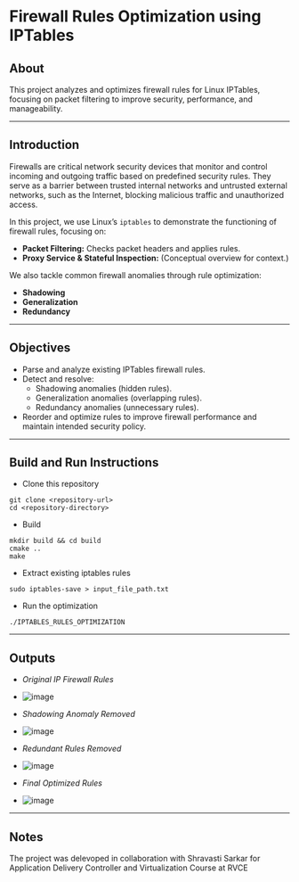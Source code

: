 # Firewall Rules Optimization using IPTables

## About
This project analyzes and optimizes firewall rules for Linux IPTables, focusing on packet filtering to improve security, performance, and manageability.

---

## Introduction
Firewalls are critical network security devices that monitor and control incoming and outgoing traffic based on predefined security rules. They serve as a barrier between trusted internal networks and untrusted external networks, such as the Internet, blocking malicious traffic and unauthorized access.

In this project, we use Linux’s `iptables` to demonstrate the functioning of firewall rules, focusing on:

- **Packet Filtering:** Checks packet headers and applies rules.
- **Proxy Service & Stateful Inspection:** (Conceptual overview for context.)

We also tackle common firewall anomalies through rule optimization:

- **Shadowing**  
- **Generalization**  
- **Redundancy**

---

## Objectives
- Parse and analyze existing IPTables firewall rules.
- Detect and resolve:
  - Shadowing anomalies (hidden rules).
  - Generalization anomalies (overlapping rules).
  - Redundancy anomalies (unnecessary rules).
- Reorder and optimize rules to improve firewall performance and maintain intended security policy.

---

## Build and Run Instructions

- Clone this repository
```
git clone <repository-url>
cd <repository-directory>
```
- Build
```
mkdir build && cd build
cmake ..
make
```

- Extract existing iptables rules
```
sudo iptables-save > input_file_path.txt
```

- Run the optimization
```
./IPTABLES_RULES_OPTIMIZATION
```

---

## Outputs

- *Original IP Firewall Rules*
- ![image](https://github.com/user-attachments/assets/5396e457-9df6-4210-90b3-a9485baad608)

- *Shadowing Anomaly Removed*
- ![image](https://github.com/user-attachments/assets/aa0cc08c-c6d8-4e0b-ab99-5fcf206d6080) 

- *Redundant Rules Removed*
- ![image](https://github.com/user-attachments/assets/4dfd8aef-ee1f-406f-b266-bc83fea40101) 

- *Final Optimized Rules*
- ![image](https://github.com/user-attachments/assets/212c71ac-e4f3-4ba3-b70a-f62432a95572) 

---

## Notes

The project was delevoped in collaboration with Shravasti Sarkar for Application Delivery Controller and Virtualization Course at RVCE
